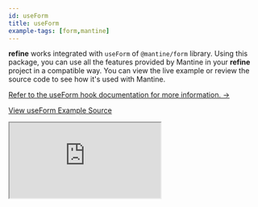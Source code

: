 ```yaml
---
id: useForm
title: useForm
example-tags: [form,mantine]
---
```


**refine** works integrated with `useForm` of `@mantine/form` library. Using this package, you can use all the features provided by Mantine in your **refine** project in a compatible way. You can view the live example or review the source code to see how it's used with Mantine.

[Refer to the useForm hook documentation for more information. →](/api-reference/mantine/hooks/form/useForm.md)

[View useForm Example Source](https://github.com/refinedev/refine/tree/master/examples/form-mantine-use-form)

<iframe loading="lazy" src="https://stackblitz.com/github/refinedev/refine/tree/master/examples/form-mantine-use-form?embed=1&view=preview&theme=dark&preset=node&ctl=1"
    style={{width: "100%", height:"80vh", border: "0px", borderRadius: "8px", overflow:"hidden"}}
    title="mantine-use-form-example"
></iframe>
